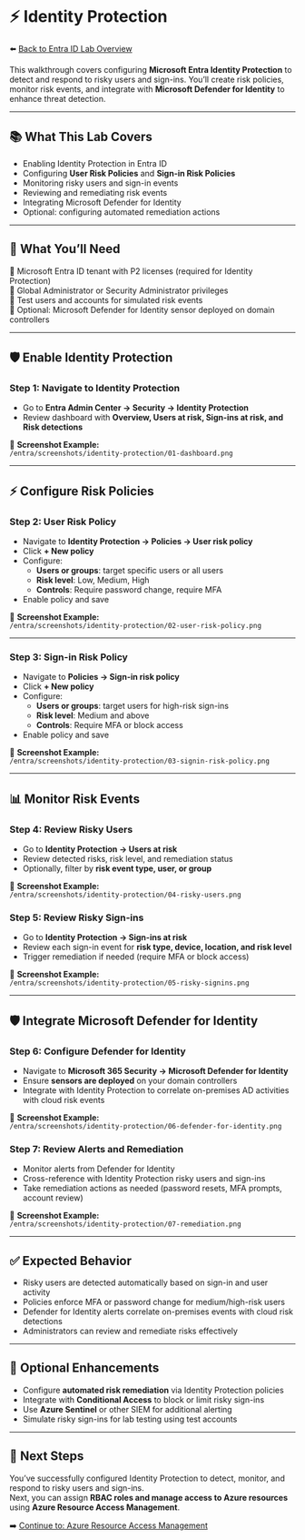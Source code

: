 # ⚡ Identity Protection  

⬅️ [Back to Entra ID Lab Overview](./README.md)

This walkthrough covers configuring **Microsoft Entra Identity Protection** to detect and respond to risky users and sign-ins. You’ll create risk policies, monitor risk events, and integrate with **Microsoft Defender for Identity** to enhance threat detection.

---

## 📚 What This Lab Covers

- Enabling Identity Protection in Entra ID  
- Configuring **User Risk Policies** and **Sign-in Risk Policies**  
- Monitoring risky users and sign-in events  
- Reviewing and remediating risk events  
- Integrating Microsoft Defender for Identity  
- Optional: configuring automated remediation actions  

---

## 📝 What You’ll Need

🔹 Microsoft Entra ID tenant with P2 licenses (required for Identity Protection)  
🔹 Global Administrator or Security Administrator privileges  
🔹 Test users and accounts for simulated risk events  
🔹 Optional: Microsoft Defender for Identity sensor deployed on domain controllers  

---

## 🛡️ Enable Identity Protection

### Step 1: Navigate to Identity Protection

- Go to **Entra Admin Center → Security → Identity Protection**  
- Review dashboard with **Overview, Users at risk, Sign-ins at risk, and Risk detections**  

📸 **Screenshot Example:**  
`/entra/screenshots/identity-protection/01-dashboard.png`

---

## ⚡ Configure Risk Policies

### Step 2: User Risk Policy

- Navigate to **Identity Protection → Policies → User risk policy**  
- Click **+ New policy**  
- Configure:
  - **Users or groups**: target specific users or all users  
  - **Risk level**: Low, Medium, High  
  - **Controls**: Require password change, require MFA  
- Enable policy and save  

📸 **Screenshot Example:**  
`/entra/screenshots/identity-protection/02-user-risk-policy.png`

---

### Step 3: Sign-in Risk Policy

- Navigate to **Policies → Sign-in risk policy**  
- Click **+ New policy**  
- Configure:
  - **Users or groups**: target users for high-risk sign-ins  
  - **Risk level**: Medium and above  
  - **Controls**: Require MFA or block access  
- Enable policy and save  

📸 **Screenshot Example:**  
`/entra/screenshots/identity-protection/03-signin-risk-policy.png`

---

## 📊 Monitor Risk Events

### Step 4: Review Risky Users

- Go to **Identity Protection → Users at risk**  
- Review detected risks, risk level, and remediation status  
- Optionally, filter by **risk event type, user, or group**  

📸 **Screenshot Example:**  
`/entra/screenshots/identity-protection/04-risky-users.png`

### Step 5: Review Risky Sign-ins

- Go to **Identity Protection → Sign-ins at risk**  
- Review each sign-in event for **risk type, device, location, and risk level**  
- Trigger remediation if needed (require MFA or block access)  

📸 **Screenshot Example:**  
`/entra/screenshots/identity-protection/05-risky-signins.png`

---

## 🛡️ Integrate Microsoft Defender for Identity

### Step 6: Configure Defender for Identity

- Navigate to **Microsoft 365 Security → Microsoft Defender for Identity**  
- Ensure **sensors are deployed** on your domain controllers  
- Integrate with Identity Protection to correlate on-premises AD activities with cloud risk events  

📸 **Screenshot Example:**  
`/entra/screenshots/identity-protection/06-defender-for-identity.png`

### Step 7: Review Alerts and Remediation

- Monitor alerts from Defender for Identity  
- Cross-reference with Identity Protection risky users and sign-ins  
- Take remediation actions as needed (password resets, MFA prompts, account review)  

📸 **Screenshot Example:**  
`/entra/screenshots/identity-protection/07-remediation.png`

---

## ✅ Expected Behavior

- Risky users are detected automatically based on sign-in and user activity  
- Policies enforce MFA or password change for medium/high-risk users  
- Defender for Identity alerts correlate on-premises events with cloud risk detections  
- Administrators can review and remediate risks effectively  

---

## 🔄 Optional Enhancements

- Configure **automated risk remediation** via Identity Protection policies  
- Integrate with **Conditional Access** to block or limit risky sign-ins  
- Use **Azure Sentinel** or other SIEM for additional alerting  
- Simulate risky sign-ins for lab testing using test accounts  

---

## 🔗 Next Steps

You’ve successfully configured Identity Protection to detect, monitor, and respond to risky users and sign-ins.  
Next, you can assign **RBAC roles and manage access to Azure resources** using **Azure Resource Access Management**.

➡️ [Continue to: Azure Resource Access Management](./azure-access.md)


